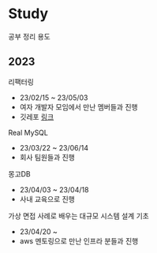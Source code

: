 # Study
공부 정리 용도

## 2023

리팩터링
- 23/02/15 ~ 23/05/03
- 여자 개발자 모임에서 만난 멤버들과 진행
- 깃레포 [링크](https://github.com/mimseong/Refactoring)

Real MySQL
- 23/03/22 ~ 23/06/14
- 회사 팀원들과 진행

몽고DB
- 23/04/03 ~ 23/04/18
- 사내 교육으로 진행

가상 면접 사례로 배우는 대규모 시스템 설계 기초
- 23/04/20 ~ 
- aws 멘토링으로 만난 인프라 분들과 진행
